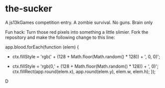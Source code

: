 the-sucker
==========

A js13kGames competition entry. A zombie survival. No guns. Brain only

Fun hack: Turn those red pixels into something a little slimier. Fork the repository and make the following change to this line:

app.blood.forEach(function (elem)
{
-  ctx.fillStyle = 'rgb(' + (128 + Math.floor(Math.random() * 128)) + ', 0, 0)';
+  ctx.fillStyle = 'rgb(0,' + (128 + Math.floor(Math.random() * 128)) + ', 0)';
   ctx.fillRect(app.round(elem.x), app.round(elem.y), elem.w, elem.h);
});

D
